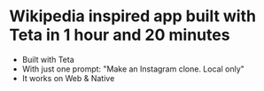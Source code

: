 # Wikipedia inspired app built with Teta in 1 hour and 20 minutes

- Built with Teta
- With just one prompt: "Make an Instagram clone. Local only"
- It works on Web & Native
